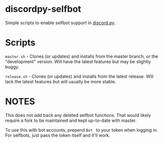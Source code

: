 # discordpy-selfbot
Simple scripts to enable selfbot support in [discord.py](https://github.com/Rapptz/discord.py).

# Scripts
`master.sh` - Clones (or updates) and installs from the master branch, or the "development" version. Will have the latest features but may be slightly buggy.

`release.sh` - Clones (or updates) and installs from the latest release. Will lack the latest features but will usually be more stable.

# NOTES
This does not add back any deleted selfbot functions. That would likely require a fork to be maintained and kept up-to-date with master.

To use this with bot accounts, prepend `Bot ` to your token when logging in. For selfbots, just pass the token itself and it'll work.
